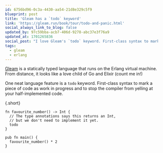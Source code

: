 ```yaml
---
id: 6756bd96-0c3a-4430-aa54-21d8e329c5f9
blueprint: post
title: 'Gleam has a `todo` keyword'
link: 'https://gleam.run/book/tour/todo-and-panic.html'
social_always_link_to_blog: false
updated_by: 97c59bba-acb7-406d-9278-abc37e3f76a9
updated_at: 1701265836
social_post: "I love Gleam's `todo` keyword. First-class syntax to mark a piece of code as work in progress and to stop the compiler from yelling at your half-implemented code."
tags:
  - gleam
  - erlang
---
```

[Gleam](https://gleam.run) is a statically typed language that runs on the Erlang virtual machine. From distance, it looks like a love child of Go and Elixir (count me in!)

One neat language feature is a `todo` keyword. First-class syntax to mark a piece of code as work in progress and to stop the compiler from yelling at your half-implemented code.

{.short}
```gleam
fn favourite_number() -> Int {
  // The type annotations says this returns an Int, 
  // but we don't need to implement it yet.
  todo
}

pub fn main() {
  favourite_number() * 2
}
```
